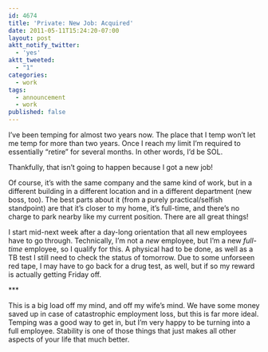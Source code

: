 ```yaml
---
id: 4674
title: 'Private: New Job: Acquired'
date: 2011-05-11T15:24:20-07:00
layout: post
aktt_notify_twitter:
  - 'yes'
aktt_tweeted:
  - "1"
categories:
  - work
tags:
  - announcement
  - work
published: false
---
```

I&#8217;ve been temping for almost two years now. The place that I temp won&#8217;t let me temp for more than two years. Once I reach my limit I&#8217;m required to essentially &#8220;retire&#8221; for several months. In other words, I&#8217;d be SOL.

Thankfully, that isn&#8217;t going to happen because I got a new job!

Of course, it&#8217;s with the same company and the same kind of work, but in a different building in a different location and in a different department (new boss, too). The best parts about it (from a purely practical/selfish standpoint) are that it&#8217;s closer to my home, it&#8217;s full-time, and there&#8217;s no charge to park nearby like my current position. There are all great things!

I start mid-next week after a day-long orientation that all new employees have to go through. Technically, I&#8217;m not a _new_ employee, but I&#8217;m a new _full-time_ employee, so I qualify for this. A physical had to be done, as well as a TB test I still need to check the status of tomorrow. Due to some unforseen red tape, I may have to go back for a drug test, as well, but if so my reward is actually getting Friday off.

\***

This is a big load off my mind, and off my wife&#8217;s mind. We have some money saved up in case of catastrophic employment loss, but this is far more ideal. Temping was a good way to get in, but I&#8217;m very happy to be turning into a full employee. Stability is one of those things that just makes all other aspects of your life that much better.
